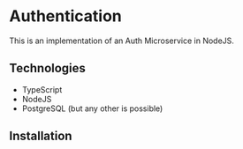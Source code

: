 # Authentication

This is an implementation of an Auth Microservice in NodeJS.

## Technologies
* TypeScript
* NodeJS
* PostgreSQL (but any other is possible)

## Installation
